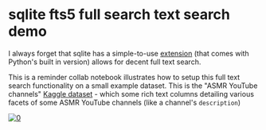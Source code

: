 # sqlite fts5 full search text search demo

I always forget that sqlite has a simple-to-use [extension](https://www.sqlite.org/fts5.html) (that comes with Python's built in version) allows for decent full text search.  

This is a reminder collab notebook   illustrates how to setup this full text search functionality on a small example dataset.  This is the "ASMR YouTube channels" [Kaggle dataset](https://www.kaggle.com/datasets/ulisesmontoyacanales/youtube-asmr-channels) - which some rich text columns detailing various facets of some ASMR YouTube channels (like a channel's `description`)


[![0](https://colab.research.google.com/github/jermwatt/sqliteFST5demo/blob/master/sqlite_text_search_demo.ipynb#scrollTo=990354af)](https://colab.research.google.com/github/jermwatt/machine_learning_refined/blob/main/notes/8_Linear_unsupervised_learning/8_5_Kmeans.ipynb)
